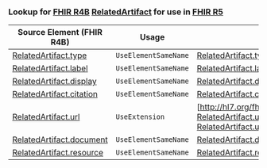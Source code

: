 ### Lookup for [FHIR R4B](https://hl7.org/fhir/R4B/) [RelatedArtifact](https://hl7.org/fhir/R4B/RelatedArtifact.html) for use in [FHIR R5](https://hl7.org/fhir/R5/)

| Source Element (FHIR R4B) | Usage | Target |
| -------------- | ----- | ------ |
| [RelatedArtifact.type](https://hl7.org/fhir/R4B/RelatedArtifact.html#resource) | `UseElementSameName` | [RelatedArtifact.type](https://hl7.org/fhir/R5/RelatedArtifact.html#resource) |
| [RelatedArtifact.label](https://hl7.org/fhir/R4B/RelatedArtifact.html#resource) | `UseElementSameName` | [RelatedArtifact.label](https://hl7.org/fhir/R5/RelatedArtifact.html#resource) |
| [RelatedArtifact.display](https://hl7.org/fhir/R4B/RelatedArtifact.html#resource) | `UseElementSameName` | [RelatedArtifact.display](https://hl7.org/fhir/R5/RelatedArtifact.html#resource) |
| [RelatedArtifact.citation](https://hl7.org/fhir/R4B/RelatedArtifact.html#resource) | `UseElementSameName` | [RelatedArtifact.citation](https://hl7.org/fhir/R5/RelatedArtifact.html#resource) |
| [RelatedArtifact.url](https://hl7.org/fhir/R4B/RelatedArtifact.html#resource) | `UseExtension` | [http://hl7.org/fhir/4.3/StructureDefinition/extension-RelatedArtifact.url](StructureDefinition-ext-R4B-RelatedArtifact.url.html) |
| [RelatedArtifact.document](https://hl7.org/fhir/R4B/RelatedArtifact.html#resource) | `UseElementSameName` | [RelatedArtifact.document](https://hl7.org/fhir/R5/RelatedArtifact.html#resource) |
| [RelatedArtifact.resource](https://hl7.org/fhir/R4B/RelatedArtifact.html#resource) | `UseElementSameName` | [RelatedArtifact.resource](https://hl7.org/fhir/R5/RelatedArtifact.html#resource) |
